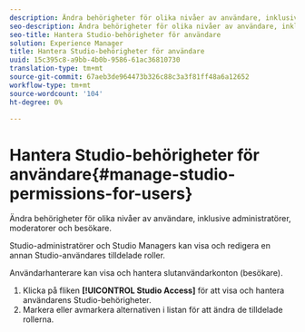 ```yaml
---
description: Ändra behörigheter för olika nivåer av användare, inklusive administratörer, moderatorer och besökare.
seo-description: Ändra behörigheter för olika nivåer av användare, inklusive administratörer, moderatorer och besökare.
seo-title: Hantera Studio-behörigheter för användare
solution: Experience Manager
title: Hantera Studio-behörigheter för användare
uuid: 15c395c8-a9bb-4b0b-9586-61ac36810730
translation-type: tm+mt
source-git-commit: 67aeb3de964473b326c88c3a3f81ff48a6a12652
workflow-type: tm+mt
source-wordcount: '104'
ht-degree: 0%

---
```



# Hantera Studio-behörigheter för användare{#manage-studio-permissions-for-users}

Ändra behörigheter för olika nivåer av användare, inklusive administratörer, moderatorer och besökare.

Studio-administratörer och Studio Managers kan visa och redigera en annan Studio-användares tilldelade roller.

Användarhanterare kan visa och hantera slutanvändarkonton (besökare).

1. Klicka på fliken **[!UICONTROL Studio Access]** för att visa och hantera användarens Studio-behörigheter.
1. Markera eller avmarkera alternativen i listan för att ändra de tilldelade rollerna.
